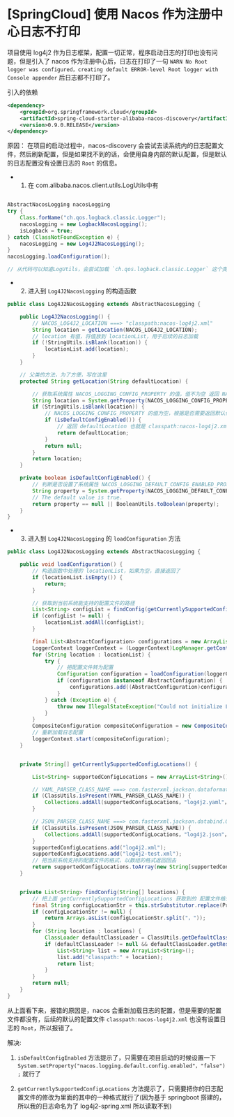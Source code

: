 # [SpringCloud] 使用 Nacos 作为注册中心日志不打印


项目使用 log4j2 作为日志框架，配置一切正常，程序启动日志的打印也没有问题，但是引入了 nacos 作为注册中心后，日志在打印了一句 `WARN No Root logger was configured，creating default ERROR-level Root logger with Console appender` 后日志都不打印了。

引入的依赖
```xml 
<dependency>
    <groupId>org.springframework.cloud</groupId>
    <artifactId>spring-cloud-starter-alibaba-nacos-discovery</artifactId>
    <version>0.9.0.RELEASE</version>
</dependency>
```

原因：
在项目的启动过程中，nacos-discovery 会尝试去读系统内的日志配置文件，然后刷新配置，但是如果找不到的话，会使用自身内部的默认配置，但是默认的日志配置没有设置日志的 `Root` 的信息。

*  1. 在 com.alibaba.nacos.client.utils.LogUtils中有
```java 

AbstractNacosLogging nacosLogging
try {
    Class.forName("ch.qos.logback.classic.Logger");
    nacosLogging = new LogbackNacosLogging();
    isLogback = true;
} catch (ClassNotFoundException e) {
    nacosLogging = new Log4J2NacosLogging();
}
nacosLogging.loadConfiguration();

// 从代码可以知道LogUtils，会尝试加载 `ch.qos.logback.classic.Logger` 这个类，加载成功的话，说明项目使用的是 logback 日志框架，加载不到的话，就是使用 log4j2(我的项目中使用的是 log4j2) 
```

* 2. 进入到 `Log4J2NacosLogging` 的构造函数
```java
public class Log4J2NacosLogging extends AbstractNacosLogging {

	public Log4J2NacosLogging() {
		// NACOS_LOG4J2_LOCATION ===> "classpath:nacos-log4j2.xml"
        String location = getLocation(NACOS_LOG4J2_LOCATION);
        // location 有值，将值放到 locationList，用于后续的日志加载
        if (!StringUtils.isBlank(location)) {
            locationList.add(location);
        }
    }

    // 父类的方法，为了方便，写在这里
    protected String getLocation(String defaultLocation) {

    	// 获取系统属性 NACOS_LOGGING_CONFIG_PROPERTY 的值，值不为空 返回 NACOS_LOGGING_CONFIG_PROPERTY 的值
        String location = System.getProperty(NACOS_LOGGING_CONFIG_PROPERTY);
        if (StringUtils.isBlank(location)) {
        	// NACOS_LOGGING_CONFIG_PROPERTY 的值为空，根据是否需要返回默认值，来返回 null 或者  defaultLocation
            if (isDefaultConfigEnabled()) {
            	// 返回 defaultLocation 也就是 classpath:nacos-log4j2.xml，这个配置文件在 nacos-client.jar 这个 jar 包里面可以找到
                return defaultLocation;
            }
            return null;
        }
        return location;
    }

    private boolean isDefaultConfigEnabled() {
    	// 判断是否设置了系统属性 NACOS_LOGGING_DEFAULT_CONFIG_ENABLED_PROPERTY，如果设置了，同时值为 false，则返回false，否则为 true
        String property = System.getProperty(NACOS_LOGGING_DEFAULT_CONFIG_ENABLED_PROPERTY);
        // The default value is true.
        return property == null || BooleanUtils.toBoolean(property);
    }
}
```

* 3. 进入到 `Log4J2NacosLogging` 的 `loadConfiguration` 方法
```java 
public class Log4J2NacosLogging extends AbstractNacosLogging {

	public void loadConfiguration() {
		// 构造函数中处理的 locationList，如果为空，直接返回了
        if (locationList.isEmpty()) {
            return;
        }

        // 获取到当前系统能支持的配置文件的路径
        List<String> configList = findConfig(getCurrentlySupportedConfigLocations());
        if (configList != null) {
            locationList.addAll(configList);
        }

		final List<AbstractConfiguration> configurations = new ArrayList<AbstractConfiguration>();
		LoggerContext loggerContext = (LoggerContext)LogManager.getContext(false);
		for (String location : locationList) {
			try {
				// 把配置文件转为配置
                Configuration configuration = loadConfiguration(loggerContext，location);
                if (configuration instanceof AbstractConfiguration) {
                    configurations.add((AbstractConfiguration)configuration);
                }
            } catch (Exception e) {
                throw new IllegalStateException("Could not initialize Log4J2 Nacos logging from " + location，e);
            }
		}
		CompositeConfiguration compositeConfiguration = new CompositeConfiguration(configurations);
		// 重新加载日志配置
        loggerContext.start(compositeConfiguration);
    }


    private String[] getCurrentlySupportedConfigLocations() {

        List<String> supportedConfigLocations = new ArrayList<String>();

        // YAML_PARSER_CLASS_NAME ===> com.fasterxml.jackson.dataformat.yaml.YAMLParser
        if (ClassUtils.isPresent(YAML_PARSER_CLASS_NAME)) {
            Collections.addAll(supportedConfigLocations，"log4j2.yaml"，"log4j2.yml"，"log4j2-test.yaml"，"log4j2-test.yml");
        }

        // JSON_PARSER_CLASS_NAME ===> com.fasterxml.jackson.databind.ObjectMapper
        if (ClassUtils.isPresent(JSON_PARSER_CLASS_NAME)) {
            Collections.addAll(supportedConfigLocations，"log4j2.json"，"log4j2.jsn"，"log4j2-test.json"，"log4j2-test.jsn");
        }
        supportedConfigLocations.add("log4j2.xml");
        supportedConfigLocations.add("log4j2-test.xml");
        // 把当前系统支持的配置文件的格式，以数组的格式返回回去
        return supportedConfigLocations.toArray(new String[supportedConfigLocations.size()]);
    }


    private List<String> findConfig(String[] locations) {
    	// 把上面 getCurrentlySupportedConfigLocations 获取到的 配置文件格式拼接成程序能找到的路径
        final String configLocationStr = this.strSubstitutor.replace(PropertiesUtil.getProperties().getStringProperty(CONFIGURATION_FILE_PROPERTY));
        if (configLocationStr != null) {
            return Arrays.asList(configLocationStr.split("，"));
        }
        for (String location : locations) {
            ClassLoader defaultClassLoader = ClassUtils.getDefaultClassLoader();
            if (defaultClassLoader != null && defaultClassLoader.getResource(location) != null) {
                List<String> list = new ArrayList<String>();
                list.add("classpath:" + location);
                return list;
            }
        }
        return null;
    }
}
```

从上面看下来，报错的原因是，nacos 会重新加载日志的配置，但是需要的配置文件都没有，后续的默认的配置文件 `classpath:nacos-log4j2.xml` 也没有设置日志的 `Root`，所以报错了。

解决:
1. `isDefaultConfigEnabled` 方法提示了，只需要在项目启动的时候设置一下 `System.setProperty("nacos.logging.default.config.enabled"，"false");` 就行了

2. `getCurrentlySupportedConfigLocations` 方法提示了，只需要把你的日志配置文件的修改为里面的其中的一种格式就行了(因为基于 springboot 搭建的，所以我的日志命名为了 log4j2-spring.xml 所以读取不到)

